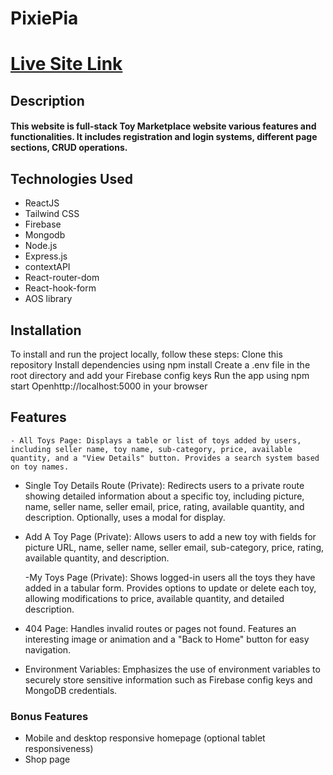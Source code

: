 # PixiePia

# [Live Site Link](https://pixie-pia.web.app/)

## Description

#### This website is full-stack Toy Marketplace website various features and functionalities. It includes registration and login systems, different page sections, CRUD operations.

## Technologies Used

- ReactJS
- Tailwind CSS
- Firebase
- Mongodb
- Node.js
- Express.js
- contextAPI
- React-router-dom
- React-hook-form 
- AOS library 

## Installation

To install and run the project locally, follow these steps:
Clone this repository
Install dependencies using npm install
Create a .env file in the root directory and add your Firebase config keys
Run the app using npm start
Openhttp://localhost:5000 in your browser

## Features

    - All Toys Page: Displays a table or list of toys added by users, including seller name, toy name, sub-category, price, available quantity, and a "View Details" button. Provides a search system based on toy names.

- Single Toy Details Route (Private): Redirects users to a private route showing detailed information about a specific toy, including picture, name, seller name, seller email, price, rating, available quantity, and description. Optionally, uses a modal for display.

- Add A Toy Page (Private): Allows users to add a new toy with fields for picture URL, name, seller name, seller email, sub-category, price, rating, available quantity, and description.

  -My Toys Page (Private): Shows logged-in users all the toys they have added in a tabular form. Provides options to update or delete each toy, allowing modifications to price, available quantity, and detailed description.

- 404 Page: Handles invalid routes or pages not found. Features an interesting image or animation and a "Back to Home" button for easy navigation.

- Environment Variables: Emphasizes the use of environment variables to securely store sensitive information such as Firebase config keys and MongoDB credentials.

### Bonus Features

- Mobile and desktop responsive homepage (optional tablet responsiveness)
- Shop page